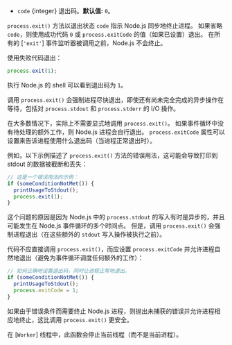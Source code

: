<!-- YAML
added: v0.1.13
-->

* `code` {integer} 退出码。**默认值:** `0`。

`process.exit()` 方法以退出状态 `code` 指示 Node.js 同步地终止进程。
如果省略 `code`，则使用成功代码 `0` 或 `process.exitCode` 的值（如果已设置）退出。
在所有的 [`'exit'`] 事件监听器被调用之前，Node.js 不会终止。

使用失败代码退出：

```js
process.exit(1);
```

执行 Node.js 的 shell 可以看到退出码为 `1`。

调用 `process.exit()` 会强制进程尽快退出，即使还有尚未完全完成的异步操作在等待，包括对 `process.stdout` 和 `process.stderr` 的 I/O 操作。

在大多数情况下，实际上不需要显式地调用 `process.exit()`。
如果事件循环中没有待处理的额外工作，则 Node.js 进程会自行退出。 
`process.exitCode` 属性可以设置来告诉进程使用什么退出码（当进程正常退出时）。

例如，以下示例描述了 `process.exit()` 方法的错误用法，这可能会导致打印到 stdout 的数据被截断和丢失：

```js
// 这是一个错误用法的示例：
if (someConditionNotMet()) {
  printUsageToStdout();
  process.exit(1);
}
```

这个问题的原因是因为 Node.js 中的 `process.stdout` 的写入有时是异步的，并且可能发生在 Node.js 事件循环的多个时间点。
但是，调用 `process.exit()` 会强制进程退出（在这些额外的 `stdout` 写入操作被执行之前）。

代码不应直接调用 `process.exit()`，而应设置 `process.exitCode` 并允许进程自然地退出（避免为事件循环调度任何额外的工作）：

```js
// 如何正确地设置退出码，同时让进程正常地退出。
if (someConditionNotMet()) {
  printUsageToStdout();
  process.exitCode = 1;
}
```

如果由于错误条件而需要终止 Node.js 进程，则抛出未捕获的错误并允许进程相应地终止，这比调用 `process.exit()` 更安全。

在 [`Worker`] 线程中，此函数会停止当前线程（而不是当前进程）。


